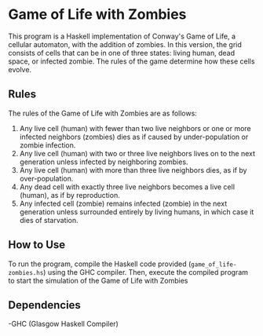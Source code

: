 # Game of Life with Zombies

This program is a Haskell implementation of Conway's Game of Life, a cellular automaton, with the addition of zombies. In this version, the grid consists of cells that can be in one of three states: living human, dead space, or infected zombie. The rules of the game determine how these cells evolve.

## Rules

The rules of the Game of Life with Zombies are as follows:

1. Any live cell (human) with fewer than two live neighbors or one or more infected neighbors (zombies) dies as if caused by under-population or zombie infection.
2. Any live cell (human) with two or three live neighbors lives on to the next generation unless infected by neighboring zombies.
3. Any live cell (human) with more than three live neighbors dies, as if by over-population.
4. Any dead cell with exactly three live neighbors becomes a live cell (human), as if by reproduction.
5. Any infected cell (zombie) remains infected (zombie) in the next generation unless surrounded entirely by living humans, in which case it dies of starvation.


## How to Use

To run the program, compile the Haskell code provided (`game_of_life-zombies.hs`) using the GHC compiler. Then, execute the compiled program to start the simulation of the Game of Life with Zombies

## Dependencies

-GHC (Glasgow Haskell Compiler)

